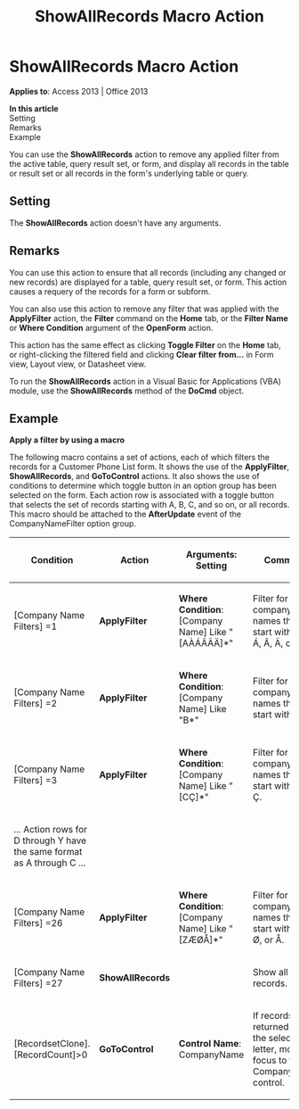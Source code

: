 ﻿---
title: ShowAllRecords Macro Action
TOCTitle: ShowAllRecords Macro Action
ms:assetid: 6f9741ad-0440-4b8d-abea-009063c111f8
ms:mtpsurl: https://msdn.microsoft.com/library/Ff195587(v=office.15)
ms:contentKeyID: 48545538
ms.date: 09/18/2015
mtps_version: v=office.15
---

# ShowAllRecords Macro Action


**Applies to**: Access 2013 | Office 2013

**In this article**  
Setting  
Remarks  
Example  

You can use the **ShowAllRecords** action to remove any applied filter from the active table, query result set, or form, and display all records in the table or result set or all records in the form's underlying table or query.

## Setting

The **ShowAllRecords** action doesn't have any arguments.

## Remarks

You can use this action to ensure that all records (including any changed or new records) are displayed for a table, query result set, or form. This action causes a requery of the records for a form or subform.

You can also use this action to remove any filter that was applied with the **ApplyFilter** action, the **Filter** command on the **Home** tab, or the **Filter Name** or **Where Condition** argument of the **OpenForm** action.

This action has the same effect as clicking **Toggle Filter** on the **Home** tab, or right-clicking the filtered field and clicking **Clear filter from...** in Form view, Layout view, or Datasheet view.

To run the **ShowAllRecords** action in a Visual Basic for Applications (VBA) module, use the **ShowAllRecords** method of the **DoCmd** object.

## Example

**Apply a filter by using a macro**

The following macro contains a set of actions, each of which filters the records for a Customer Phone List form. It shows the use of the **ApplyFilter**, **ShowAllRecords**, and **GoToControl** actions. It also shows the use of conditions to determine which toggle button in an option group has been selected on the form. Each action row is associated with a toggle button that selects the set of records starting with A, B, C, and so on, or all records. This macro should be attached to the **AfterUpdate** event of the CompanyNameFilter option group.

<table>
<colgroup>
<col style="width: 25%" />
<col style="width: 25%" />
<col style="width: 25%" />
<col style="width: 25%" />
</colgroup>
<thead>
<tr class="header">
<th><p>Condition</p></th>
<th><p>Action</p></th>
<th><p>Arguments: Setting</p></th>
<th><p>Comment</p></th>
</tr>
</thead>
<tbody>
<tr class="odd">
<td><p>[Company Name Filters] =1</p></td>
<td><p><strong>ApplyFilter</strong></p></td>
<td><p><strong>Where Condition</strong>: [Company Name] Like &quot;[AÀÁÂÃÄ]*&quot;</p></td>
<td><p>Filter for company names that start with A, À, Á, Â, Ã, or Ä.</p></td>
</tr>
<tr class="even">
<td><p>[Company Name Filters] =2</p></td>
<td><p><strong>ApplyFilter</strong></p></td>
<td><p><strong>Where Condition</strong>: [Company Name] Like &quot;B*&quot;</p></td>
<td><p>Filter for company names that start with B.</p></td>
</tr>
<tr class="odd">
<td><p>[Company Name Filters] =3</p></td>
<td><p><strong>ApplyFilter</strong></p></td>
<td><p><strong>Where Condition</strong>: [Company Name] Like &quot;[CÇ]*&quot;</p></td>
<td><p>Filter for company names that start with C or Ç.</p></td>
</tr>
<tr class="even">
<td><p>... Action rows for D through Y have the same format as A through C ...</p></td>
<td></td>
<td></td>
<td></td>
</tr>
<tr class="odd">
<td><p>[Company Name Filters] =26</p></td>
<td><p><strong>ApplyFilter</strong></p></td>
<td><p><strong>Where Condition</strong>: [Company Name] Like &quot;[ZÆØÅ]*&quot;</p></td>
<td><p>Filter for company names that start with Z, Æ, Ø, or Å.</p></td>
</tr>
<tr class="even">
<td><p>[Company Name Filters] =27</p></td>
<td><p><strong>ShowAllRecords</strong></p></td>
<td><p></p></td>
<td><p>Show all records.</p></td>
</tr>
<tr class="odd">
<td><p>[RecordsetClone].[RecordCount]&gt;0</p></td>
<td><p><strong>GoToControl</strong></p></td>
<td><p><strong>Control Name</strong>: CompanyName</p></td>
<td><p>If records are returned for the selected letter, move focus to the CompanyName control.</p></td>
</tr>
</tbody>
</table>

